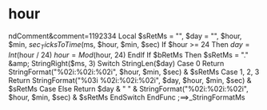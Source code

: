 # hour
ndComment&amp;comment=1192334     Local $sRetMs = "", $day = "", $hour, $min, $sec     _TicksToTime($ms, $hour, $min, $sec)     If $hour >= 24 Then         $day = Int($hour / 24)         $hour = Mod($hour, 24)     EndIf     If $bRetMs Then $sRetMs = "." &amp; StringRight($ms, 3)     Switch StringLen($day)         Case 0             Return StringFormat("%02i:%02i:%02i", $hour, $min, $sec) &amp; $sRetMs         Case 1, 2, 3             Return StringFormat("%03i %02i:%02i:%02i", $day, $hour, $min, $sec) &amp; $sRetMs         Case Else             Return $day &amp; " " &amp; StringFormat("%02i:%02i:%02i", $hour, $min, $sec) &amp; $sRetMs     EndSwitch EndFunc   ;==>_StringFormatMs

